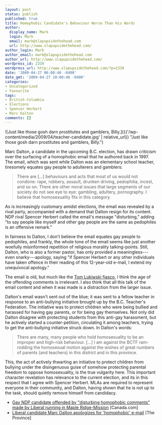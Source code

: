 ```yaml
---
layout: post
status: publish
published: true
title: Homophobic Candidate's Behaviour Worse Than His Words
author:
  display_name: Mark
  login: Mark
  email: mark@slapupsidethehead.com
  url: http://www.slapupsidethehead.com/
author_login: Mark
author_email: mark@slapupsidethehead.com
author_url: http://www.slapupsidethehead.com/
wordpress_id: 2339
wordpress_url: http://www.slapupsidethehead.com/?p=2339
date: '2009-04-27 06:00:46 -0400'
date_gmt: '2009-04-27 10:00:46 -0400'
categories:
- Uncategorized
- Favourite
tags:
- British Columbia
- Elections
- Spencer Herbert
- Marc Dalton
comments: []
---
```

![Just like those gosh darn prostitutes and gamblers, Billy.]({{'/wp-content/media/2009/04/teacher-candidate.jpg' | relative_url}} "Just like those gosh darn prostitutes and gamblers, Billy.")

Marc Dalton, a candidate in the upcoming B.C. election, has drawn criticism over the surfacing of a homophobic email that he authored back in 1997. The email, which was sent while Dalton was an elementary school teacher, tiresomely equates gay people to adulterers and gamblers:

> There are [...] behaviours and acts that most of us would not condone: rape, robbery, assault, drunken driving, pedophilia, incest, and so on. There are other moral issues that large segments of our society do not see eye to eye: gambling, adultery, pornography. I believe that homosexuality fits in this category.

As is increasingly customary amidst elections, the email was revealed by a rival party, accompanied with a demand that Dalton resign for its content. NDP rival Spencer Herbert called the email's message "disturbing," adding "to say people like myself and other gay people are the same as pedophiles is an offensive remark."

In fairness to Dalton, I don't believe the email equates gay people to pedophiles, and frankly, the whole tone of the email seems like just another woefully misinformed repetition of religious morality talking-points. Still, Dalton, who is also a former pastor, has only provided a meaningless---even snarky---apology, saying "if Spencer Herbert or any other individuals have taken offence in their reading of this 12-year-old e-mail, I extend my unequivocal apology."

The email is old, but much like the [Tom Lukiwski fiasco](http://www.slapupsidethehead.com/2008/04/sask-mp-apologizes/ "Who, incidentally, has still not taken any actions to back up his apology..."), I think the age of the offending comments is irrelevant. I also think that all this talk of the email content and when it was made is a distraction from the larger issue.

Dalton's email wasn't sent out of the blue; it was sent to a fellow teacher in response to an anti-bullying initiative brought up by the B.C. Teacher's Federation. The initiative was to protect children who were being bullied and harassed for having gay parents, or for being gay themselves. Not only did Dalton disagree with protecting students from this anti-gay harassment, but he actively started a counter-petition, circulating it among teachers, trying to get the anti-bullying initiative struck down. In Dalton's words:

> There are many, many people who hold homosexuality to be an improper and high-risk behaviour. [...] I am against the BCTF ram-rodding the homosexual motion against the wishes of great numbers of parents (and teachers) in this district and in this province.

This, the act of actively thwarting an initiative to protect children from bullying under the disingenuous guise of somehow protecting parental freedom to oppose homosexuality, is the true vulgarity here. This important character revelation has relevance to the current election, and its in this respect that I agree with Spencer Herbert. MLAs are required to represent everyone in their community, and Dalton, having shown that he is not up to the task, should quietly remove himself from candidacy.

- [Gay NDP candidate offended by "disturbing homophobic comments" made by Liberal running in Maple Ridge-Mission](http://www.canada.com/Life/candidate+offended+disturbing+homophobic+comments+made+Liberal+running+Maple+Ridge+Mission/1531383/story.html) [Canada.com]
- [Liberal candidate Marc Dalton apologizes for 'homophobic' e-mail](http://www.theprovince.com/Liberal+candidate+Marc+Dalton+apologizes+homophobic+mail/1532185/story.html) [The Province]
